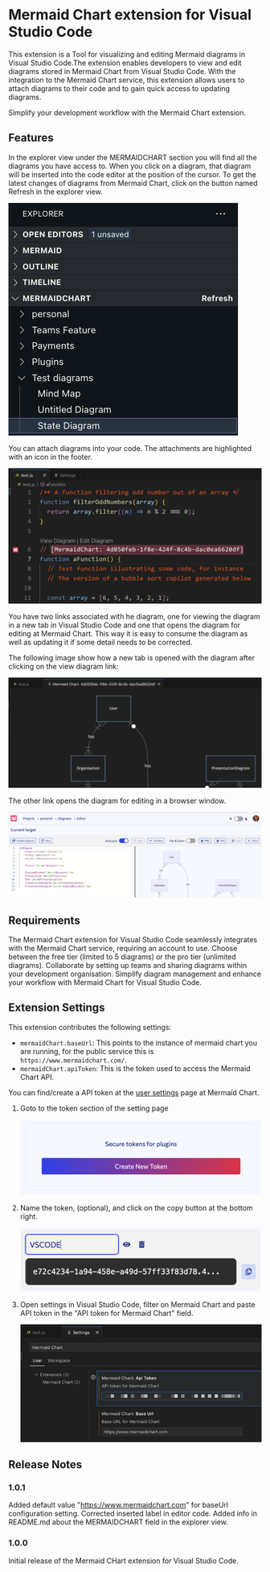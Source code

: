 # Mermaid Chart extension for Visual Studio Code

This extension is a Tool for visualizing and editing Mermaid diagrams in Visual Studio Code.The extension enables developers to view and edit diagrams stored in Mermaid Chart from Visual Studio Code. With the integration to the Mermaid Chart service, this extension allows users to attach diagrams to their code and to gain quick access to updating diagrams.

Simplify your development workflow with the Mermaid Chart extension.

## Features

In the explorer view under the MERMAIDCHART section you will find all the diagrams you have access to. When you click on a diagram, that diagram will be inserted into the code editor at the position of the cursor. To get the latest changes of diagrams from Mermaid Chart, click on the button named Refresh in the explorer view.

![Image illustrating accessible diagrams in explorer panel](./images/explorer-view.png 'Code view')

You can attach diagrams into your code. The attachments are highlighted with an icon in the footer.

![Image illustrating how a diagram is attached to the code](./images/code-view.png 'Code view')

You have two links associated with he diagram, one for viewing the diagram in a new tab in Visual Studio Code and one that opens the diagram for editing at Mermaid Chart. This way it is easy to consume the diagram as well as updating it if some detail needs to be corrected.

The following image show how a new tab is opened with the diagram after clicking on the view diagram link:

![Image illustrating the diagram view](./images/view-diagram.png 'View Diagram')

The other link opens the diagram for editing in a browser window.

![Image illustrating the editor](./images/edit-diagram.png 'Edit Diagram')

## Requirements

The Mermaid Chart extension for Visual Studio Code seamlessly integrates with the Mermaid Chart service, requiring an account to use. Choose between the free tier (limited to 5 diagrams) or the pro tier (unlimited diagrams). Collaborate by setting up teams and sharing diagrams within your development organisation. Simplify diagram management and enhance your workflow with Mermaid Chart for Visual Studio Code.

## Extension Settings

This extension contributes the following settings:

- `mermaidChart.baseUrl`: This points to the instance of mermaid chart you are running, for the public service this is `https://www.mermaidchart.com/`.
- `mermaidChart.apiToken`: This is the token used to access the Mermaid Chart API.

You can find/create a API token at the [user settings](https://www.mermaidchart.com/app/user/settings) page at Mermaid Chart.

1. Goto to the token section of the setting page

   ![Image showing the Create Token button](./images/create-token.png 'Create token')

2. Name the token, (optional), and click on the copy button at the bottom right.

   ![Image of a token](./images/name-and-copy.png 'Copy token')

3. Open settings in Visual Studio Code, filter on Mermaid Chart and paste API token in the "API token for Mermaid Chart" field.

   ![Image of a token](./images/settings.png 'Copy token')

## Release Notes


### 1.0.1
Added default value "https://www.mermaidchart.com" for baseUrl configuration setting.
Corrected inserted label in editor code.
Added info in README.md about the MERMAIDCHART field in the explorer view.

### 1.0.0

Initial release of the Mermaid CHart extension for Visual Studio Code.
